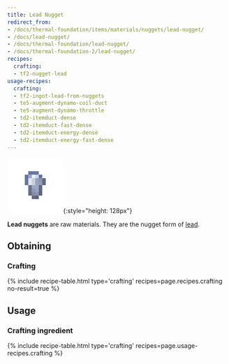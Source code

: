```yaml
---
title: Lead Nugget
redirect_from:
- /docs/thermal-foundation/items/materials/nuggets/lead-nugget/
- /docs/lead-nugget/
- /docs/thermal-foundation/lead-nugget/
- /docs/thermal-foundation-2/lead-nugget/
recipes:
  crafting:
  - tf2-nugget-lead
usage-recipes:
  crafting:
  - tf2-ingot-lead-from-nuggets
  - te5-augment-dynamo-coil-duct
  - te5-augment-dynamo-throttle
  - td2-itemduct-dense
  - td2-itemduct-fast-dense
  - td2-itemduct-energy-dense
  - td2-itemduct-energy-fast-dense
---
```


![Lead nugget](/assets/images/thermal-foundation-2/nugget-lead.png){:style="height: 128px"}


**Lead nuggets** are raw materials. They are the nugget form of
[lead](/docs/1.12/thermal-foundation-2/lead-ingot/).


Obtaining
---------

### Crafting
{% include recipe-table.html type='crafting' recipes=page.recipes.crafting no-result=true %}


Usage
-----

### Crafting ingredient
{% include recipe-table.html type='crafting' recipes=page.usage-recipes.crafting %}
